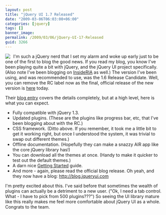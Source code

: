 ```yaml
---
layout: post
title: "jQuery UI 1.7 Released"
date: "2009-03-06T06:03:00+06:00"
categories: [jquery]
tags: []
banner_image: 
permalink: /2009/03/06/jQuery-UI-17-Released
guid: 3266
---
```


<img src="https://static.raymondcamden.com/images/cfjedi//Picture 225.png" align="left" style="margin-right:10px">
I'm such a jQuery nerd that I set my alarm and woke up early just to be one of the first to blog the good news. If you read my blog, you know I've been playing quite a bit with jQuery, and the jQuery UI project specifically. (Also note I've been blogging on <a href="http://www.insideria.com">InsideRIA</a> as well.) The version I've been using, and was recommended to use, was the 1.6 Release Candidate. Well, you can remove the RC label now as the final, official release of the new version is <a href="http://jqueryui.com/">here</a> today.

Their <a href="http://blog.jqueryui.com/2009/03/jquery-ui-17/">blog entry</a> covers the details completely, but at a high level, here is what you can expect.

<ul>
<li>Fully compatible with jQuery 1.3. 
<li>Updated plugins. (These are the plugins like progress bar, etc, that I've been blogging about with the RC.)
<li>CSS framework. (Ditto above. If you remember, it took me a little bit to get it working right, but once I understood the system, it was trivial to swap out different themes.)
<li>Offline documentation. (Hopefully they can make a snazzy AIR app like the core jQuery library has!)
<li>You can download all the themes at once. (Handy to make it quicker to test out the default themes.)
<li>A darn nice <a href="http://jqueryui.com/docs/Getting_Started">Getting Started</a> guide.
<li>And more - again, please read the official blog release. Oh yeah, and they now have a blog: <a href="http://blog.jqueryui.com">http://blog.jqueryui.com</a>
</ul>

I'm pretty excited about this. I've said before that sometimes the wealth of plugins can actually be a detriment to a new user. ("Ok, I need a tab control. What - I have to pick from 500 plugins???") So seeing the UI library mature like this really makes me feel more comfortable about jQuery UI as a whole. Congrats to the team.